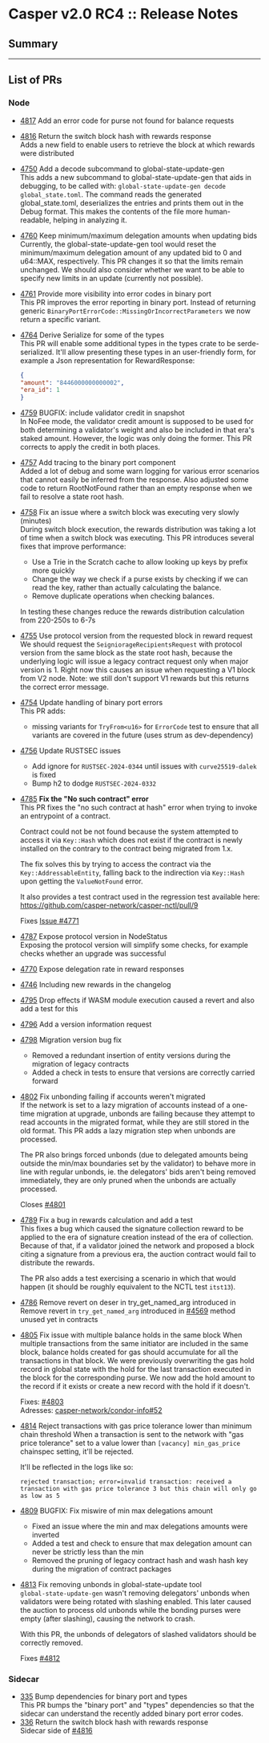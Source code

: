 # Casper v2.0 RC4 :: Release Notes

## Summary



---
## List of PRs
### Node

* [4817](https://github.com/casper-network/casper-node/pull/4817)	Add an error code for purse not found for balance requests  
    
* [4816](https://github.com/casper-network/casper-node/pull/4816)	Return the switch block hash with rewards response  
    Adds a new field to enable users to retrieve the block at which rewards were distributed

* [4750](https://github.com/casper-network/casper-node/pull/4750)	Add a decode subcommand to global-state-update-gen  
    This adds a new subcommand to global-state-update-gen that aids in debugging, to be called with:
    `global-state-update-gen decode global_state.toml`. The command reads the generated global_state.toml, deserializes the entries and prints them out in the Debug format. This makes the contents of the file more human-readable, helping in analyzing it.

* [4760](https://github.com/casper-network/casper-node/pull/4760)	Keep minimum/maximum delegation amounts when updating bids  
    Currently, the global-state-update-gen tool would reset the minimum/maximum delegation amount of any updated bid to 0 and u64::MAX, respectively. This PR changes it so that the limits remain unchanged. We should also consider whether we want to be able to specify new limits in an update (currently not possible).

* [4761](https://github.com/casper-network/casper-node/pull/4761)	Provide more visibility into error codes in binary port  
    This PR improves the error reporting in binary port. Instead of returning generic `BinaryPortErrorCode::MissingOrIncorrectParameters` we now return a specific variant.

* [4764](https://github.com/casper-network/casper-node/pull/4764)	Derive Serialize for some of the types  
   This PR will enable some additional types in the types crate to be serde-serialized. It'll allow presenting these types in an user-friendly form, for example a Json representation for RewardResponse:
    ```json
    {
    "amount": "8446000000000002",
    "era_id": 1
    }
    ```
* [4759](https://github.com/casper-network/casper-node/pull/4759)	BUGFIX: include validator credit in snapshot  
  In NoFee mode, the validator credit amount is supposed to be used for both determining a validator's weight and also be included in that era's staked amount. However, the logic was only doing the former. This PR corrects to apply the credit in both places.

* [4757](https://github.com/casper-network/casper-node/pull/4757)	Add tracing to the binary port component  
  Added a lot of debug and some warn logging for various error scenarios that cannot easily be inferred from the response.
Also adjusted some code to return RootNotFound rather than an empty response when we fail to resolve a state root hash.
* [4758](https://github.com/casper-network/casper-node/pull/4758)	Fix an issue where a switch block was executing very slowly (minutes)  
  During switch block execution, the rewards distribution was taking a lot of time when a switch block was executing.
This PR introduces several fixes that improve performance:

  - Use a Trie in the Scratch cache to allow looking up keys by prefix more quickly
  - Change the way we check if a purse exists by checking if we can read the key, rather than actually calculating the balance.
  - Remove duplicate operations when checking balances.  

  In testing these changes reduce the rewards distribution calculation from 220-250s to 6-7s
* [4755](https://github.com/casper-network/casper-node/pull/4755)	Use protocol version from the requested block in reward request  
  We should request the `SeigniorageRecipientsRequest` with protocol version from the same block as the state root hash, because the underlying logic will issue a legacy contract request only when major version is 1. Right now this causes an issue when requesting a V1 block from V2 node. Note: we still don't support V1 rewards but this returns the correct error message.
* [4754](https://github.com/casper-network/casper-node/pull/4754)	Update handling of binary port errors  
  This PR adds:
  - missing variants for `TryFrom<u16>` for `ErrorCode`
test to ensure that all variants are covered in the future (uses strum as dev-dependency)
* [4756](https://github.com/casper-network/casper-node/pull/4756)	Update RUSTSEC issues  
  - Add ignore for `RUSTSEC-2024-0344` until issues with `curve25519-dalek` is fixed
  - Bump h2 to dodge `RUSTSEC-2024-0332`

* [4785](https://github.com/casper-network/casper-node/pull/4785)	__Fix the "No such contract" error__  
  This PR fixes the "no such contract at hash" error when trying to invoke an entrypoint of a contract.

  Contract could not be not found because the system attempted to access it via `Key::Hash` which does not exist if the contract is newly installed on the contrary to the contract being migrated from 1.x.

  The fix solves this by trying to access the contract via the `Key::AddressableEntity`, falling back to the indirection via `Key::Hash` upon getting the `ValueNotFound` error.

  It also provides a test contract used in the regression test available here: https://github.com/casper-network/casper-nctl/pull/9

  Fixes [Issue #4771](https://github.com/casper-network/casper-node/issues/4771)

* [4787](https://github.com/casper-network/casper-node/pull/4787)	Expose protocol version in NodeStatus  
  Exposing the protocol version will simplify some checks, for example checks whether an upgrade was successful

* [4770](https://github.com/casper-network/casper-node/pull/4770)	Expose delegation rate in reward responses	

* [4746](https://github.com/casper-network/casper-node/pull/4746)	Including new rewards in the changelog 	

* [4795](https://github.com/casper-network/casper-node/pull/4795)	Drop effects if WASM module execution caused a revert and also add a test for this

* [4796](https://github.com/casper-network/casper-node/pull/4796)	Add a version information request

* [4798](https://github.com/casper-network/casper-node/pull/4798)	Migration version bug fix  
  - Removed a redundant insertion of entity versions during the migration of legacy contracts
  - Added a check in tests to ensure that versions are correctly carried forward

* [4802](https://github.com/casper-network/casper-node/pull/4802)	Fix unbonding failing if accounts weren't migrated  
  If the network is set to a lazy migration of accounts instead of a one-time migration at upgrade, unbonds are failing because they attempt to read accounts in the migrated format, while they are still stored in the old format. This PR adds a lazy migration step when unbonds are processed.

  The PR also brings forced unbonds (due to delegated amounts being outside the min/max boundaries set by the validator) to behave more in line with regular unbonds, ie. the delegators' bids aren't being removed immediately, they are only pruned when the unbonds are actually processed.

  Closes [#4801](https://github.com/casper-network/casper-node/issues/4801)

* [4789](https://github.com/casper-network/casper-node/pull/4789)	Fix a bug in rewards calculation and add a test  
  This fixes a bug which caused the signature collection reward to be applied to the era of signature creation instead of the era of collection. Because of that, if a validator joined the network and proposed a block citing a signature from a previous era, the auction contract would fail to distribute the rewards.

  The PR also adds a test exercising a scenario in which that would happen (it should be roughly equivalent to the NCTL test `itst13`).


* [4786](https://github.com/casper-network/casper-node/pull/4786)	Remove revert on deser in try_get_named_arg introduced 
in  
  Remove revert in `try_get_named_arg` introduced in [#4569](https://github.com/casper-network/casper-node/pull/4569#discussion_r1662435826)
  method unused yet in contracts

* [4805](https://github.com/casper-network/casper-node/pull/4805)	Fix issue with multiple balance holds in the same block	
  When multiple transactions from the same initiator are included in the same block, balance holds created for gas should accumulate for all the transactions in that block.
  We were previously overwriting the gas hold record in global state with the hold for the last transaction executed in the block for the corresponding purse.
  We now add the hold amount to the record if it exists or create a new record with the hold if it doesn't.

  Fixes: [#4803](https://github.com/casper-network/casper-node/issues/4803)  
  Adresses: [casper-network/condor-info#52](casper-network/condor-info#52)

* [4814](https://github.com/casper-network/casper-node/pull/4814)	Reject transactions with gas price tolerance lower than minimum chain threshold
  When a transaction is sent to the network with "gas price tolerance" set to a value lower than `[vacancy] min_gas_price` chainspec setting, it'll be rejected.

  It'll be reflected in the logs like so:
  ```
  rejected transaction; error=invalid transaction: received a transaction with gas price tolerance 3 but this chain will only go as low as 5
  ```

* [4809](https://github.com/casper-network/casper-node/pull/4809)	BUGFIX: Fix miswire of min max delegations amount  
  - Fixed an issue where the min and max delegations amounts were inverted
  - Added a test and check to ensure that max delegation amount can never be strictly less than the min
  - Removed the pruning of legacy contract hash and wash hash key during the migration of contract packages

* [4813](https://github.com/casper-network/casper-node/pull/4813)	Fix removing unbonds in global-state-update tool  
  `global-state-update-gen` wasn't removing delegators' unbonds when validators were being rotated with slashing enabled. This later caused the auction to process old unbonds while the bonding purses were empty (after slashing), causing the network to crash.

  With this PR, the unbonds of delegators of slashed validators should be correctly removed.

  Fixes [#4812](https://github.com/casper-network/casper-node/issues/4812)


### Sidecar
* [335](https://github.com/casper-network/casper-sidecar/pull/335)  Bump dependencies for binary port and types   
This PR bumps the "binary port" and "types" dependencies so that the sidecar can understand the recently added binary port error codes.
* [336](https://github.com/casper-network/casper-sidecar/pull/336)   Return the switch block hash with rewards response  
Sidecar side of [#4816](https://github.com/casper-network/casper-node/pull/4816)
